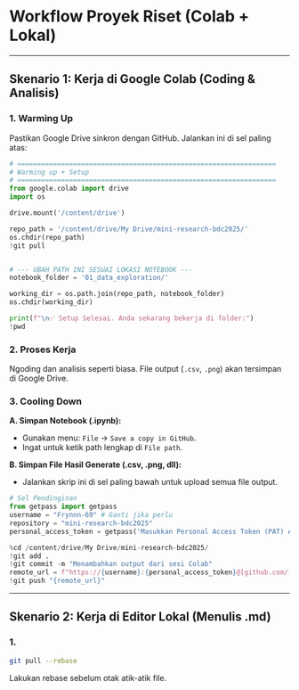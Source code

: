 # Workflow Proyek Riset (Colab + Lokal)

---

## Skenario 1: Kerja di Google Colab (Coding & Analisis)

### 1. Warming Up
Pastikan Google Drive sinkron dengan GitHub. Jalankan ini di sel paling atas:
```python
# =================================================================
# Warming up + Setup
# =================================================================
from google.colab import drive
import os

drive.mount('/content/drive')

repo_path = '/content/drive/My Drive/mini-research-bdc2025/'
os.chdir(repo_path)
!git pull


# --- UBAH PATH INI SESUAI LOKASI NOTEBOOK ---
notebook_folder = '01_data_exploration/'

working_dir = os.path.join(repo_path, notebook_folder)
os.chdir(working_dir)

print(f"\n✅ Setup Selesai. Anda sekarang bekerja di folder:")
!pwd
```

### 2. Proses Kerja
Ngoding dan analisis seperti biasa. File output (`.csv`, `.png`) akan tersimpan di Google Drive.

### 3. Cooling Down

**A. Simpan Notebook (.ipynb):**
* Gunakan menu: `File` -> `Save a copy in GitHub`.
* Ingat untuk ketik path lengkap di `File path`.

**B. Simpan File Hasil Generate (.csv, .png, dll):**
* Jalankan skrip ini di sel paling bawah untuk upload semua file output.
```python
# Sel Pendinginan
from getpass import getpass
username = "Frynnn-69" # Ganti jika perlu
repository = "mini-research-bdc2025"
personal_access_token = getpass('Masukkan Personal Access Token (PAT) Anda: ')

%cd /content/drive/My Drive/mini-research-bdc2025/
!git add .
!git commit -m "Menambahkan output dari sesi Colab"
remote_url = f"https://{username}:{personal_access_token}@[github.com/](https://github.com/){username}/{repository}.git"
!git push "{remote_url}"
```

---

## Skenario 2: Kerja di Editor Lokal (Menulis .md)

### 1.
```bash
git pull --rebase
```
Lakukan rebase sebelum otak atik-atik file.
